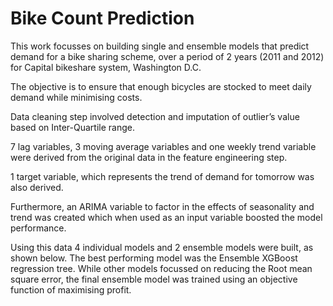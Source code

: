 # Bike Count Prediction

This work focusses on building single and ensemble models that predict demand for a bike sharing scheme, over a period of 2 years (2011 and 2012) for Capital bikeshare system, Washington D.C.

The objective is to ensure that enough bicycles are stocked to meet daily demand while minimising costs.

Data cleaning step involved detection and imputation of outlier’s value based on Inter-Quartile range.

7 lag variables, 3 moving average variables and one weekly trend variable were derived from the original data in the feature engineering step. 

1 target variable, which represents the trend of demand for tomorrow was also derived.

Furthermore, an ARIMA variable to factor in the effects of seasonality and trend was created which when used as an input variable boosted the model performance.

Using this data 4 individual models and 2 ensemble models were built, as shown below. The best performing model was the Ensemble XGBoost regression tree. While other models focussed on reducing the Root mean square error, the final ensemble model was trained using an objective function of maximising profit.

